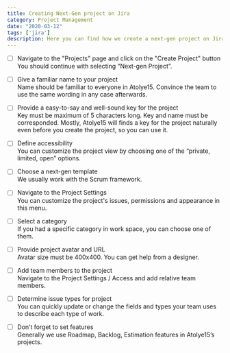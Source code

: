 ```yaml
---
title: Creating Next-Gen project on Jira
category: Project Management
date: "2020-03-12"
tags: ['jira']
description: Here you can find how we create a next-gen project on Jira. Good news! All users can create a next-gen project, even non-admins. 🤓
---
```


- [ ] Navigate to the "Projects" page and click on the "Create Project" button  
You should continue with selecting “Next-gen Project”.

- [ ] Give a familiar name to your project  
Name should be familiar to everyone in Atolye15. Convince the team to use the same wording in any case afterwards.

- [ ] Provide a easy-to-say and well-sound key for the project  
Key must be maximum of 5 characters long. Key and name must be corresponded. Mostly, Atolye15 will finds a key for the project naturally even before you create the project, so you can use it.

- [ ] Define accessibility  
You can customize the project view by choosing one of the “private, limited, open” options.

- [ ] Choose a next-gen template  
We usually work with the Scrum framework.

- [ ] Navigate to the Project Settings  
You can customize the project's issues, permissions and appearance in this menu.

- [ ] Select a category   
If you had a specific category in work space, you can choose one of them. 

- [ ] Provide project avatar and URL  
Avatar size must be 400x400. You can get help from a designer.

- [ ] Add team members to the project  
Navigate to the Project Settings / Access and add relative team members. 

- [ ] Determine issue types for project  
You can quickly update or change the fields and types your team uses to describe each type of work.

- [ ] Don’t forget to set features  
Generally we use Roadmap, Backlog, Estimation features in Atolye15’s projects. 
